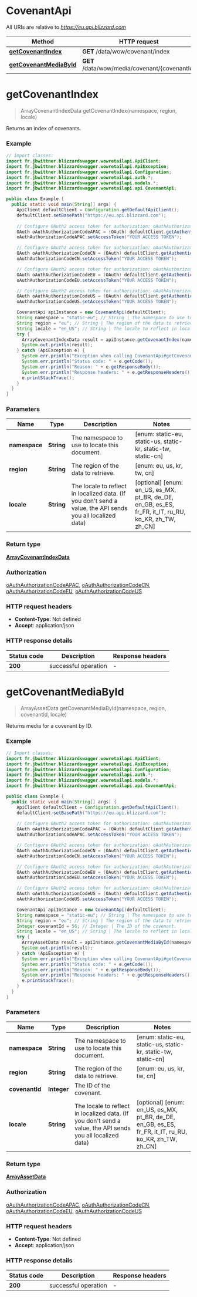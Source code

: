 # CovenantApi

All URIs are relative to *https://eu.api.blizzard.com*

Method | HTTP request | Description
------------- | ------------- | -------------
[**getCovenantIndex**](CovenantApi.md#getCovenantIndex) | **GET** /data/wow/covenant/index | 
[**getCovenantMediaById**](CovenantApi.md#getCovenantMediaById) | **GET** /data/wow/media/covenant/{covenantId} | 


<a name="getCovenantIndex"></a>
# **getCovenantIndex**
> ArrayCovenantIndexData getCovenantIndex(namespace, region, locale)



Returns an index of covenants.

### Example
```java
// Import classes:
import fr.jbwittner.blizzardswagger.wowretailapi.ApiClient;
import fr.jbwittner.blizzardswagger.wowretailapi.ApiException;
import fr.jbwittner.blizzardswagger.wowretailapi.Configuration;
import fr.jbwittner.blizzardswagger.wowretailapi.auth.*;
import fr.jbwittner.blizzardswagger.wowretailapi.models.*;
import fr.jbwittner.blizzardswagger.wowretailapi.api.CovenantApi;

public class Example {
  public static void main(String[] args) {
    ApiClient defaultClient = Configuration.getDefaultApiClient();
    defaultClient.setBasePath("https://eu.api.blizzard.com");
    
    // Configure OAuth2 access token for authorization: oAuthAuthorizationCodeAPAC
    OAuth oAuthAuthorizationCodeAPAC = (OAuth) defaultClient.getAuthentication("oAuthAuthorizationCodeAPAC");
    oAuthAuthorizationCodeAPAC.setAccessToken("YOUR ACCESS TOKEN");

    // Configure OAuth2 access token for authorization: oAuthAuthorizationCodeCN
    OAuth oAuthAuthorizationCodeCN = (OAuth) defaultClient.getAuthentication("oAuthAuthorizationCodeCN");
    oAuthAuthorizationCodeCN.setAccessToken("YOUR ACCESS TOKEN");

    // Configure OAuth2 access token for authorization: oAuthAuthorizationCodeEU
    OAuth oAuthAuthorizationCodeEU = (OAuth) defaultClient.getAuthentication("oAuthAuthorizationCodeEU");
    oAuthAuthorizationCodeEU.setAccessToken("YOUR ACCESS TOKEN");

    // Configure OAuth2 access token for authorization: oAuthAuthorizationCodeUS
    OAuth oAuthAuthorizationCodeUS = (OAuth) defaultClient.getAuthentication("oAuthAuthorizationCodeUS");
    oAuthAuthorizationCodeUS.setAccessToken("YOUR ACCESS TOKEN");

    CovenantApi apiInstance = new CovenantApi(defaultClient);
    String namespace = "static-eu"; // String | The namespace to use to locate this document.
    String region = "eu"; // String | The region of the data to retrieve.
    String locale = "en_US"; // String | The locale to reflect in localized data. (If you don't send a value, the API sends you all localized data)
    try {
      ArrayCovenantIndexData result = apiInstance.getCovenantIndex(namespace, region, locale);
      System.out.println(result);
    } catch (ApiException e) {
      System.err.println("Exception when calling CovenantApi#getCovenantIndex");
      System.err.println("Status code: " + e.getCode());
      System.err.println("Reason: " + e.getResponseBody());
      System.err.println("Response headers: " + e.getResponseHeaders());
      e.printStackTrace();
    }
  }
}
```

### Parameters

Name | Type | Description  | Notes
------------- | ------------- | ------------- | -------------
 **namespace** | **String**| The namespace to use to locate this document. | [enum: static-eu, static-us, static-kr, static-tw, static-cn]
 **region** | **String**| The region of the data to retrieve. | [enum: eu, us, kr, tw, cn]
 **locale** | **String**| The locale to reflect in localized data. (If you don&#39;t send a value, the API sends you all localized data) | [optional] [enum: en_US, es_MX, pt_BR, de_DE, en_GB, es_ES, fr_FR, it_IT, ru_RU, ko_KR, zh_TW, zh_CN]

### Return type

[**ArrayCovenantIndexData**](ArrayCovenantIndexData.md)

### Authorization

[oAuthAuthorizationCodeAPAC](../README.md#oAuthAuthorizationCodeAPAC), [oAuthAuthorizationCodeCN](../README.md#oAuthAuthorizationCodeCN), [oAuthAuthorizationCodeEU](../README.md#oAuthAuthorizationCodeEU), [oAuthAuthorizationCodeUS](../README.md#oAuthAuthorizationCodeUS)

### HTTP request headers

 - **Content-Type**: Not defined
 - **Accept**: application/json

### HTTP response details
| Status code | Description | Response headers |
|-------------|-------------|------------------|
**200** | successful operation |  -  |

<a name="getCovenantMediaById"></a>
# **getCovenantMediaById**
> ArrayAssetData getCovenantMediaById(namespace, region, covenantId, locale)



Returns media for a covenant by ID.

### Example
```java
// Import classes:
import fr.jbwittner.blizzardswagger.wowretailapi.ApiClient;
import fr.jbwittner.blizzardswagger.wowretailapi.ApiException;
import fr.jbwittner.blizzardswagger.wowretailapi.Configuration;
import fr.jbwittner.blizzardswagger.wowretailapi.auth.*;
import fr.jbwittner.blizzardswagger.wowretailapi.models.*;
import fr.jbwittner.blizzardswagger.wowretailapi.api.CovenantApi;

public class Example {
  public static void main(String[] args) {
    ApiClient defaultClient = Configuration.getDefaultApiClient();
    defaultClient.setBasePath("https://eu.api.blizzard.com");
    
    // Configure OAuth2 access token for authorization: oAuthAuthorizationCodeAPAC
    OAuth oAuthAuthorizationCodeAPAC = (OAuth) defaultClient.getAuthentication("oAuthAuthorizationCodeAPAC");
    oAuthAuthorizationCodeAPAC.setAccessToken("YOUR ACCESS TOKEN");

    // Configure OAuth2 access token for authorization: oAuthAuthorizationCodeCN
    OAuth oAuthAuthorizationCodeCN = (OAuth) defaultClient.getAuthentication("oAuthAuthorizationCodeCN");
    oAuthAuthorizationCodeCN.setAccessToken("YOUR ACCESS TOKEN");

    // Configure OAuth2 access token for authorization: oAuthAuthorizationCodeEU
    OAuth oAuthAuthorizationCodeEU = (OAuth) defaultClient.getAuthentication("oAuthAuthorizationCodeEU");
    oAuthAuthorizationCodeEU.setAccessToken("YOUR ACCESS TOKEN");

    // Configure OAuth2 access token for authorization: oAuthAuthorizationCodeUS
    OAuth oAuthAuthorizationCodeUS = (OAuth) defaultClient.getAuthentication("oAuthAuthorizationCodeUS");
    oAuthAuthorizationCodeUS.setAccessToken("YOUR ACCESS TOKEN");

    CovenantApi apiInstance = new CovenantApi(defaultClient);
    String namespace = "static-eu"; // String | The namespace to use to locate this document.
    String region = "eu"; // String | The region of the data to retrieve.
    Integer covenantId = 56; // Integer | The ID of the covenant.
    String locale = "en_US"; // String | The locale to reflect in localized data. (If you don't send a value, the API sends you all localized data)
    try {
      ArrayAssetData result = apiInstance.getCovenantMediaById(namespace, region, covenantId, locale);
      System.out.println(result);
    } catch (ApiException e) {
      System.err.println("Exception when calling CovenantApi#getCovenantMediaById");
      System.err.println("Status code: " + e.getCode());
      System.err.println("Reason: " + e.getResponseBody());
      System.err.println("Response headers: " + e.getResponseHeaders());
      e.printStackTrace();
    }
  }
}
```

### Parameters

Name | Type | Description  | Notes
------------- | ------------- | ------------- | -------------
 **namespace** | **String**| The namespace to use to locate this document. | [enum: static-eu, static-us, static-kr, static-tw, static-cn]
 **region** | **String**| The region of the data to retrieve. | [enum: eu, us, kr, tw, cn]
 **covenantId** | **Integer**| The ID of the covenant. |
 **locale** | **String**| The locale to reflect in localized data. (If you don&#39;t send a value, the API sends you all localized data) | [optional] [enum: en_US, es_MX, pt_BR, de_DE, en_GB, es_ES, fr_FR, it_IT, ru_RU, ko_KR, zh_TW, zh_CN]

### Return type

[**ArrayAssetData**](ArrayAssetData.md)

### Authorization

[oAuthAuthorizationCodeAPAC](../README.md#oAuthAuthorizationCodeAPAC), [oAuthAuthorizationCodeCN](../README.md#oAuthAuthorizationCodeCN), [oAuthAuthorizationCodeEU](../README.md#oAuthAuthorizationCodeEU), [oAuthAuthorizationCodeUS](../README.md#oAuthAuthorizationCodeUS)

### HTTP request headers

 - **Content-Type**: Not defined
 - **Accept**: application/json

### HTTP response details
| Status code | Description | Response headers |
|-------------|-------------|------------------|
**200** | successful operation |  -  |

